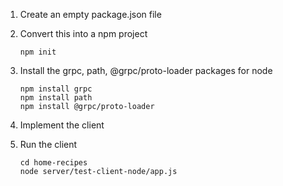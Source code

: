 1. Create an empty package.json file

2. Convert this into a npm project
    ```
    npm init
    ```

3. Install the grpc, path, @grpc/proto-loader packages for node
    ```
    npm install grpc
    npm install path
    npm install @grpc/proto-loader
    ```

4. Implement the client 

5. Run the client
    ```
    cd home-recipes
    node server/test-client-node/app.js 
    ```